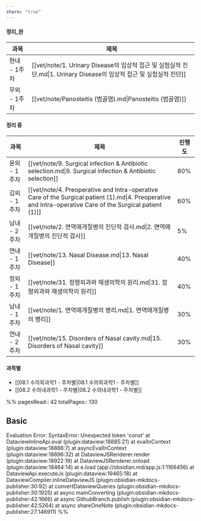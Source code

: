 ```yaml
---
share: "true"
---
```


#### 정리_완

| 과목       | 제목                                                                                         |
| -------- | ------------------------------------------------------------------------------------------ |
| 현내 - 1주차 | [[vet/note/1. Urinary Disease의 임상적 접근 및 실험실적 진단.md\|1. Urinary Disease의 임상적 접근 및 실험실적 진단]] |
| 무외 - 1주차 | [[vet/note/Panosteitis (범골염).md\|Panosteitis (범골염)]]                                       |


#### 정리 중
| 과목       | 제목                                                                                                                                                         | 진행도 |
| -------- | ---------------------------------------------------------------------------------------------------------------------------------------------------------- | --- |
| 윤외 - 1주차 | [[vet/note/9. Surgical infection & Antibiotic selection.md\|9. Surgical infection & Antibiotic selection]]                                                 | 80% |
| 김외 - 1주차 | [[vet/note/4. Preoperative and Intra-operative Care of the Surgical patient (1).md\|4. Preoperative and Intra-operative Care of the Surgical patient (1)]] | 60% |
| 남내 - 2주차 | [[vet/note/2. 면역매개질병의 진단적 검사.md\|2. 면역매개질병의 진단적 검사]]                                                                                                       | 5%  |
| 연내 - 1주차 | [[vet/note/13. Nasal Disease.md\|13. Nasal Disease]]                                                                                                       | 40% |
| 정외 - 1주차 | [[vet/note/31. 정형외과와 재생의학의 원리.md\|31. 정형외과와 재생의학의 원리]]                                                                                                     | 40% |
| 남내 - 1주차 | [[vet/note/1. 면역매개질병의 병리.md\|1. 면역매개질병의 병리]]                                                                                                               | 30% |
| 연내 - 2주차 | [[vet/note/15. Disorders of Nasal cavity.md\|15. Disorders of Nasal cavity]]                                                                               | 30% |




#### 과목별
- [[08.1 수의외과학1 - 주차별|08.1 수의외과학1 - 주차별]]
- [[08.2 수의내과학1 - 주차별|08.2 수의내과학1 - 주차별]]

%%
pagesRead:: 42
totalPages:: 130

## Basic 

Evaluation Error: SyntaxError: Unexpected token 'const'
    at DataviewInlineApi.eval (plugin:dataview:18885:21)
    at evalInContext (plugin:dataview:18886:7)
    at asyncEvalInContext (plugin:dataview:18896:32)
    at DataviewJSRenderer.render (plugin:dataview:18922:19)
    at DataviewJSRenderer.onload (plugin:dataview:18464:14)
    at e.load (app://obsidian.md/app.js:1:1166456)
    at DataviewApi.executeJs (plugin:dataview:19465:18)
    at DataviewCompiler.inlineDataviewJS (plugin:obsidian-mkdocs-publisher:30:92)
    at convertDataviewQueries (plugin:obsidian-mkdocs-publisher:30:1925)
    at async mainConverting (plugin:obsidian-mkdocs-publisher:42:1666)
    at async GithubBranch.publish (plugin:obsidian-mkdocs-publisher:42:5264)
    at async shareOneNote (plugin:obsidian-mkdocs-publisher:27:146911)
%%